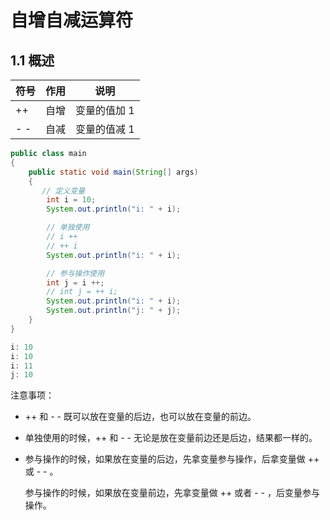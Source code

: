 # 自增自减运算符

## 1.1 概述

| 符号 | 作用 | 说明         |
| ---- | ---- | ------------ |
| ++   | 自增 | 变量的值加 1 |
| - -  | 自减 | 变量的值减 1 |

```java
public class main
{
    public static void main(String[] args)
    {
       // 定义变量
        int i = 10;
        System.out.println("i: " + i);

        // 单独使用
        // i ++
        // ++ i
        System.out.println("i: " + i);

        // 参与操作使用
        int j = i ++;
        // int j = ++ i;
        System.out.println("i: " + i);
        System.out.println("j: " + j);
    }
}
```

```java
i: 10
i: 10
i: 11
j: 10
```

注意事项：

- ++ 和 - - 既可以放在变量的后边，也可以放在变量的前边。

- 单独使用的时候，++ 和 - - 无论是放在变量前边还是后边，结果都一样的。

- 参与操作的时候，如果放在变量的后边，先拿变量参与操作，后拿变量做 ++ 或 - - 。

  参与操作的时候，如果放在变量前边，先拿变量做 ++ 或者 - - ，后变量参与操作。
